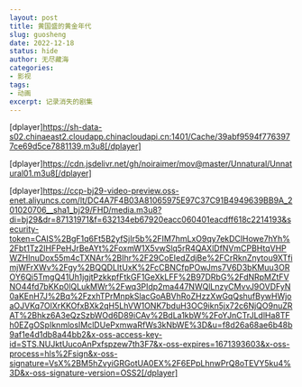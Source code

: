 ```yaml
---
layout: post
title: 黄国盛的黄金年代
slug: guosheng
date: 2022-12-18
status: hide
author: 无尽藏海
categories: 
- 影视
tags:
- 动画
excerpt: 记录消失的剧集
---
```


[dplayer]https://sh-data-s02.chinaeast2.cloudapp.chinacloudapi.cn:1401/Cache/39abf9594f7763977ce69d5ce7881139.m3u8[/dplayer]

[dplayer]https://cdn.jsdelivr.net/gh/noiraimer/mov@master/Unnatural/Unnatural01.m3u8[/dplayer]

[dplayer]https://ccp-bj29-video-preview.oss-enet.aliyuncs.com/lt/DC4A7F4B03A81065975E97C37C91B4949639BB9A_201020706__sha1_bj29/FHD/media.m3u8?di=bj29&dr=87131971&f=632134eb67920eacc060401eacdff618c2214193&security-token=CAIS%2BgF1q6Ft5B2yfSjIr5b%2FIM7hmLxO9qy7ekDClHowe7hYh%2Fbt1Tz2IHFPeHJrBeAYt%2FoxmW1X5vwSlq5rR4QAXlDfNVmCPBHtqVHPWZHInuDox55m4cTXNAr%2BIhr%2F29CoEIedZdjBe%2FCrRknZnytou9XTfimjWFrXWv%2Fgy%2BQQDLItUxK%2FcCBNCfpPOwJms7V6D3bKMuu3OROY6Qi5TmgQ41Uh1jgjtPzkkpfFtkGF1GeXkLFF%2B97DRbG%2FdNRpMZtFVNO44fd7bKKp0lQLukMWr%2Fwq3PIdp2ma447NWQlLnzyCMvvJ9OVDFyN0aKEnH7J%2Bq%2FzxhTPrMnpkSlacGoABVhRoZHzzXwGqQshufBywHWjoaOJVKq7OlXrKKOfxBXk2qH5LhVW1ONK7bduH3OC9ikn5jx72c6NjQO9nuZRAT%2Bhkz6A3eQzSzbWOd6D89iCAv%2BdLa1kbW%2FoYJnCTrJLdlHa8TFh0EZgOSpIknmlosIMclDUePxmwaRfWs3kNbWE%3D&u=f8d26a68ae6b48b9af1e4d1db8a44bb2&x-oss-access-key-id=STS.NUJktUucoAnPxfspzew7th3F7&x-oss-expires=1671393603&x-oss-process=hls%2Fsign&x-oss-signature=VsX%2BM5hZvyiGRGotUA0EX%2F6EPpLhnwPrQ8oTEVY5ku4%3D&x-oss-signature-version=OSS2[/dplayer]
